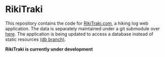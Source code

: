 # RikiTraki

This repository contains the code for [RikiTraki.com](http://rikitraki.com), a hiking log web application. The data is separately maintained under a git submodule over [here](https://github.com/jimmyangel/rikitrakidata). The application is being updated to access a database instead of static resources [(db branch)](https://github.com/jimmyangel/rikitraki/tree/db).

**RikiTraki is currently under development** 
